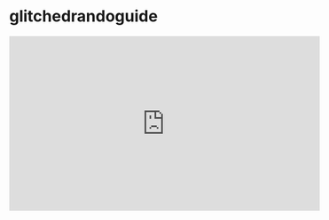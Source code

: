 # glitchedrandoguide

<iframe width="560" height="315" src="https://www.youtube.com/embed/VdfO85MSYRA?si=sJgnlKphfKgucMUj" title="YouTube video player" frameborder="0" allow="accelerometer; autoplay; clipboard-write; encrypted-media; gyroscope; picture-in-picture; web-share" referrerpolicy="strict-origin-when-cross-origin" allowfullscreen></iframe>
